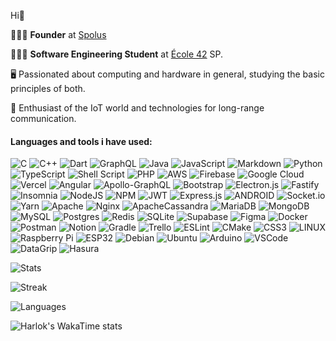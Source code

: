 Hi🖖

👨🏻‍💻 **Founder** at [Spolus](https://www.spolus.io/)

👨🏻‍🎓 **Software Engineering Student** at [École 42](https://www.42sp.org.br/) SP.
 
🖥️ Passionated about computing and hardware in general, studying the basic principles of both.

📡 Enthusiast of the IoT world and technologies for long-range communication.



#### Languages and tools i have used:
![C](https://img.shields.io/badge/c-%2300599C.svg?style=flat-square&logo=c&logoColor=white) ![C++](https://img.shields.io/badge/c++-%2300599C.svg?style=flat-square&logo=c%2B%2B&logoColor=white) ![Dart](https://img.shields.io/badge/dart-%230175C2.svg?style=flat-square&logo=dart&logoColor=white) ![GraphQL](https://img.shields.io/badge/-GraphQL-E10098?style=flat-square&logo=graphql&logoColor=white) ![Java](https://img.shields.io/badge/java-%23ED8B00.svg?style=flat-square&logo=java&logoColor=white) ![JavaScript](https://img.shields.io/badge/javascript-%23323330.svg?style=flat-square&logo=javascript&logoColor=%23F7DF1E) ![Markdown](https://img.shields.io/badge/markdown-%23000000.svg?style=flat-square&logo=markdown&logoColor=white) ![Python](https://img.shields.io/badge/python-3670A0?style=flat-square&logo=python&logoColor=ffdd54) ![TypeScript](https://img.shields.io/badge/typescript-%23007ACC.svg?style=flat-square&logo=typescript&logoColor=white) ![Shell Script](https://img.shields.io/badge/shell_script-%23121011.svg?style=flat-square&logo=gnu-bash&logoColor=white) ![PHP](https://img.shields.io/badge/php-%23777BB4.svg?style=flat-square&logo=php&logoColor=white) ![AWS](https://img.shields.io/badge/AWS-%23FF9900.svg?style=flat-square&logo=amazon-aws&logoColor=white) ![Firebase](https://img.shields.io/badge/firebase-%23039BE5.svg?style=flat-square&logo=firebase) ![Google Cloud](https://img.shields.io/badge/Google%20Cloud-%234285F4.svg?style=flat-square&logo=google-cloud&logoColor=white) ![Vercel](https://img.shields.io/badge/vercel-%23000000.svg?style=flat-square&logo=vercel&logoColor=white) ![Angular](https://img.shields.io/badge/angular-%23DD0031.svg?style=flat-square&logo=angular&logoColor=white) ![Apollo-GraphQL](https://img.shields.io/badge/-ApolloGraphQL-311C87?style=flat-square&logo=apollo-graphql) ![Bootstrap](https://img.shields.io/badge/bootstrap-%23563D7C.svg?style=flat-square&logo=bootstrap&logoColor=white) ![Electron.js](https://img.shields.io/badge/Electron-191970?style=flat-square&logo=Electron&logoColor=white) ![Fastify](https://img.shields.io/badge/fastify-%23000000.svg?style=flat-square&logo=fastify&logoColor=white) ![Insomnia](https://img.shields.io/badge/Insomnia-black?style=flat-square&logo=insomnia&logoColor=5849BE) ![NodeJS](https://img.shields.io/badge/node.js-6DA55F?style=flat-square&logo=node.js&logoColor=white) ![NPM](https://img.shields.io/badge/NPM-%23000000.svg?style=flat-square&logo=npm&logoColor=white) ![JWT](https://img.shields.io/badge/JWT-black?style=flat-square&logo=JSON%20web%20tokens) ![Express.js](https://img.shields.io/badge/express.js-%23404d59.svg?style=flat-square&logo=express&logoColor=%2361DAFB) ![ANDROID](https://img.shields.io/badge/android-%2320232a.svg?style=flat-square&logo=android&logoColor=%a4c639) ![Socket.io](https://img.shields.io/badge/Socket.io-black?style=flat-square&logo=socket.io&badgeColor=010101) ![Yarn](https://img.shields.io/badge/yarn-%232C8EBB.svg?style=flat-square&logo=yarn&logoColor=white) ![Apache](https://img.shields.io/badge/apache-%23D42029.svg?style=flat-square&logo=apache&logoColor=white) ![Nginx](https://img.shields.io/badge/nginx-%23009639.svg?style=flat-square&logo=nginx&logoColor=white) ![ApacheCassandra](https://img.shields.io/badge/cassandra-%231287B1.svg?style=flat-square&logo=apache-cassandra&logoColor=white) ![MariaDB](https://img.shields.io/badge/MariaDB-003545?style=flat-square&logo=mariadb&logoColor=white) ![MongoDB](https://img.shields.io/badge/MongoDB-%234ea94b.svg?style=flat-square&logo=mongodb&logoColor=white) ![MySQL](https://img.shields.io/badge/mysql-%2300f.svg?style=flat-square&logo=mysql&logoColor=white) ![Postgres](https://img.shields.io/badge/postgres-%23316192.svg?style=flat-square&logo=postgresql&logoColor=white) ![Redis](https://img.shields.io/badge/redis-%23DD0031.svg?style=flat-square&logo=redis&logoColor=white) ![SQLite](https://img.shields.io/badge/sqlite-%2307405e.svg?style=flat-square&logo=sqlite&logoColor=white) 	![Supabase](https://img.shields.io/badge/Supabase-3ECF8E?style=flat-square&logo=supabase&logoColor=white) 	![Figma](https://img.shields.io/badge/figma-%23F24E1E.svg?style=flat-square&logo=figma&logoColor=white)  ![Docker](https://img.shields.io/badge/docker-%230db7ed.svg?style=flat-square&logo=docker&logoColor=white) ![Postman](https://img.shields.io/badge/Postman-FF6C37?style=flat-square&logo=postman&logoColor=white) ![Notion](https://img.shields.io/badge/Notion-%23000000.svg?style=flat-square&logo=notion&logoColor=white) ![Gradle](https://img.shields.io/badge/Gradle-02303A.svg?style=flat-square&logo=Gradle&logoColor=white)  ![Trello](https://img.shields.io/badge/Trello-%23026AA7.svg?style=flat-square&logo=Trello&logoColor=white) ![ESLint](https://img.shields.io/badge/ESLint-4B3263?style=flat-square&logo=eslint&logoColor=white) ![CMake](https://img.shields.io/badge/CMake-%23008FBA.svg?style=flat-square&logo=cmake&logoColor=white) ![CSS3](https://img.shields.io/badge/css3-%231572B6.svg?style=flat-square&logo=css3&logoColor=white) ![LINUX](https://img.shields.io/badge/Linux-FCC624?style=flat-square&logo=linux&logoColor=black) ![Raspberry Pi](https://img.shields.io/badge/-RaspberryPi-C51A4A?style=flat-square&logo=Raspberry-Pi) ![ESP32](https://img.shields.io/badge/-ESP32-grey?logo=Espressif&style=flat-square&logoColor=red) ![Debian](https://img.shields.io/badge/-Debian-A80030?style=flat-square&logo=Debian&logoColor=white) ![Ubuntu](https://img.shields.io/badge/-Ubuntu-772953?logo=Ubuntu&style=flat-square&logoColor=white) ![Arduino](https://img.shields.io/badge/-Arduino-00979D?style=flat-square&logo=Arduino&logoColor=white) ![VSCode](https://img.shields.io/badge/-Visual%20Studio%20Code-23A9F2?style=flat-square&logo=Visual%20Studio%20Code&logoColor=white") ![DataGrip](https://img.shields.io/badge/-DataGrip-black?style=flat-square&logo=DataGrip&logoColor=white") ![Hasura](https://img.shields.io/badge/-Hasura-white?style=flat-square&logo=Hasura&logoColor=cyan")

![Stats](https://github-stats-theta-eight.vercel.app/api?username=figueiredostable&theme=synthwave&hide_border=false&include_all_commits=true&count_private=true&show_icons=true&show=reviews,discussions_started,discussions_answered,prs_merged,prs_merged_percentage&card_width=800)

![Streak](https://github-readme-streak-stats-eight-gamma.vercel.app/?user=figueiredoStable&theme=synthwave&hide_border=false&mode=weekly&card_width=800)

![Languages](https://github-stats-theta-eight.vercel.app/api/top-langs/?username=figueiredostable&langs_count=10&layout=compact&theme=synthwave&exclude_repo=github_stats,github-readme-streak-stats,figueiredostable.github.io&hide=html&card_width=800)

![Harlok's WakaTime stats](https://github-stats-theta-eight.vercel.app/api/wakatime?username=figueiredostabletime&layout=compact&theme=synthwave&hide=html&card_width=800)
